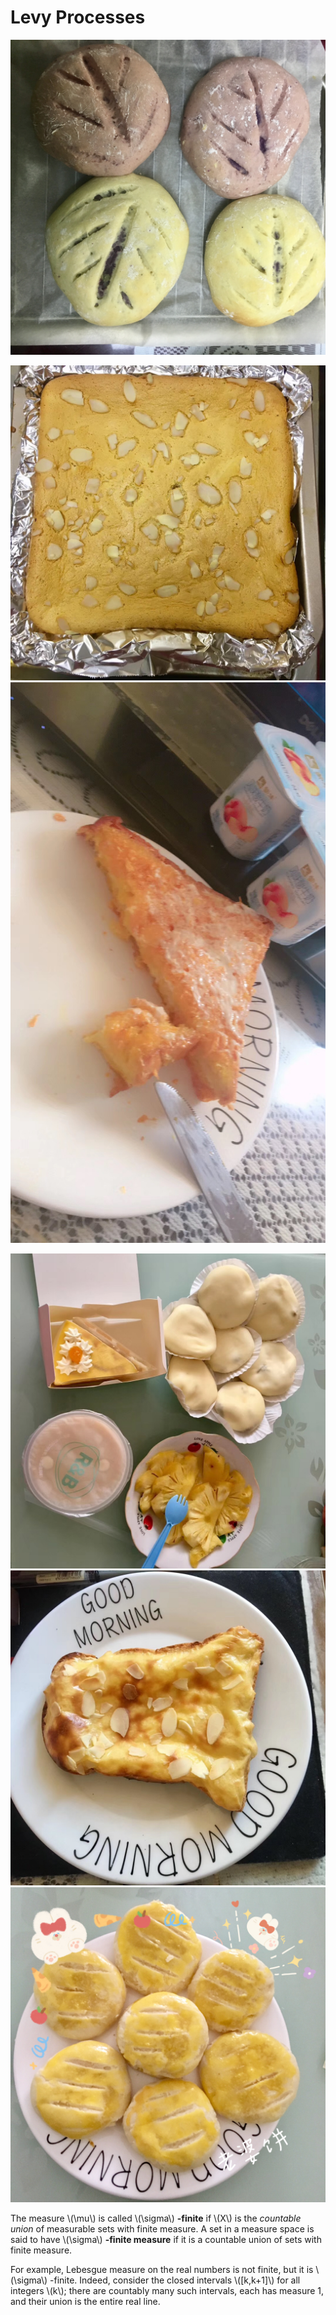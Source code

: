 # Levy Processes

![](images/1.jpg "欧包")

![](images/2.jpg "杏仁片戚风蛋糕")
![](images/3.jpg "酸奶陷三明治")

![](images/4.jpg "雪媚娘")
![](images/5.jpg "乳酪面包")
![](images/7.jpg "老婆饼")

The measure \\(\mu\\) is called \\(\sigma\\) **-finite** if \\(X\\) is the *countable union*  of measurable sets with finite measure. A set in a measure space is said to have \\(\sigma\\) **-finite measure** if it is a countable union of sets with finite measure.

For example, Lebesgue measure on the real numbers is not finite, but it is \\(\sigma\\) -finite. Indeed, consider the closed intervals \\([k,k+1]\\) for all integers \\(k\\); there are countably many such intervals, each has measure 1, and their union is the entire real line.











